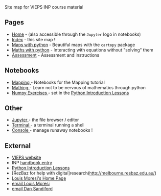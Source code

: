 
Site map for VIEPS INP course material

## Pages

   * [Home](index.md) - (also accessible through the `Jupyter` logo in notebooks)
   * [Index](SiteMap.md) - this site map !
   * [Maps with python](MakingMapsWithPython.md)  - Beautiful maps with the `cartopy` package
   * [Maths with python](Mathing.md) - Interacting with equations without "solving" them
   * [Assessment](Exercises.md) - Assessment and instructions

## Notebooks

   * <a href="/notebooks/Notebooks/Mapping"> Mapping </a> - Notebooks for the Mapping tutorial
   * <a href="/notebooks/Notebooks/SolveMathProblems"> Mathing </a> - Learn not to be nervous of mathematics through python
   * <a href="/notebooks/Notebooks/Numpy"> Numpy Exercises </a> - set in the [Python Introduction Lessons](https://dansand.gitbooks.io/python/content/)

## Other

   * <a href="/notebooks/Notebooks/"> Jupyter </a> - the file browser / editor
   * <a href="/terminals/1"> Terminal </a> - a terminal running a shell
   * <a href="/tree/Notebooks#running"> Console </a> - manage runaway notebooks !


## External
   * [VIEPS website](http://www.vieps.org.au)
   * INP  [handbook entry](https://handbook.unimelb.edu.au/view/2016/COMP90059)
   * [Python Introduction Lessons](https://dansand.gitbooks.io/python/content/)
   * [RezBaz for help with digital]research(http://melbourne.resbaz.edu.au/)
   * [Louis Moresi's Home Page](http://www.moresi.info)
   * [email Louis Moresi](mailto:Louis.Moresi@unimelb.edu.au)
   * [email Dan Sandiford](mailto:d.sandiford@student.unimelb.edu.au)
